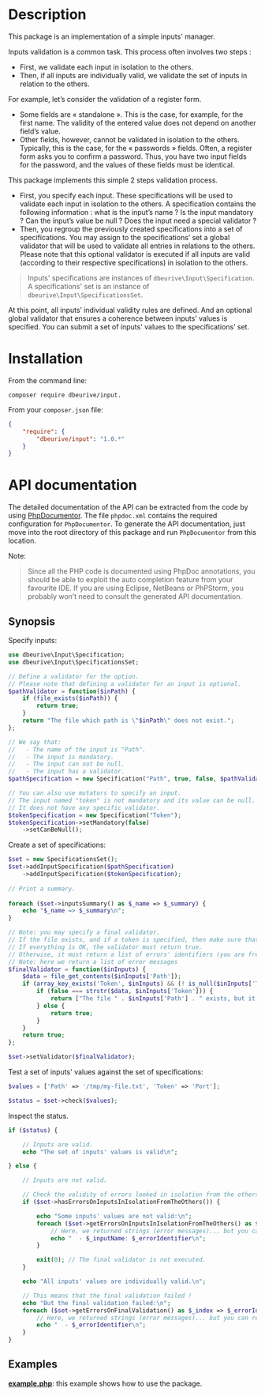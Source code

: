 # Description

This package is an implementation of a simple inputs' manager.

Inputs validation is a common task. This process often involves two steps :

* First, we validate each input in isolation to the others.
* Then, if all inputs are individually valid, we validate the set of inputs in relation to the others.

For example, let’s consider the validation of a register form.

* Some fields are « standalone ». This is the case, for example, for the first name. The validity of the entered value does not depend on another field’s value.
* Other fields, however, cannot be validated in isolation to the others. Typically, this is the case, for the « passwords » fields. Often, a register form asks you to confirm a password. Thus, you have two input fields for the password, and the values of these fields must be identical.

This package implements this simple 2 steps validation process.

* First, you specify each input. These specifications will be used to validate each input in isolation to the others.
  A specification contains the following information : what is the input’s name ? Is the input mandatory ?
  Can the input’s value be null ? Does the input need a special validator ?
* Then, you regroup the previously created specifications into a set of specifications.
  You may assign to the specifications’ set a global validator that will be used to validate all entries in relations to the others.
  Please note that this optional validator is executed if all inputs are valid (according to their respective specifications) in isolation to the others. 

> Inputs' specifications are instances of `dbeurive\Input\Specification`.
> A specifications' set is an instance of `dbeurive\Input\SpecificationsSet`. 

At this point, all inputs’ individual validity rules are defined. And an optional global validator that ensures a coherence between inputs’ values is specified.
You can submit a set of inputs' values to the specifications’ set.

# Installation

From the command line:

    composer require dbeurive/input.

From your `composer.json` file:

```json
{
    "require": {
        "dbeurive/input": "1.0.*"
    }
}
```

# API documentation

The detailed documentation of the API can be extracted from the code by using [PhpDocumentor](https://www.phpdoc.org/).
The file `phpdoc.xml` contains the required configuration for `PhpDocumentor`.
To generate the API documentation, just move into the root directory of this package and run `PhpDocumentor` from this location.

Note:

> Since all the PHP code is documented using PhpDoc annotations, you should be able to exploit the auto completion feature from your favourite IDE.
> If you are using Eclipse, NetBeans or PhPStorm, you probably won’t need to consult the generated API documentation.

## Synopsis

Specify inputs:

```php
use dbeurive\Input\Specification;
use dbeurive\Input\SpecificationsSet;

// Define a validator for the option.
// Please note that defining a validator for an input is optional.
$pathValidator = function($inPath) {
    if (file_exists($inPath)) {
        return true;
    }
    return "The file which path is \"$inPath\" does not exist.";
};

// We say that:
//   - The name of the input is "Path".
//   - The input is mandatory.
//   - The input can not be null.
//   - The input has a validator.
$pathSpecification = new Specification("Path", true, false, $pathValidator);

// You can also use mutators to specify an input.
// The input named "token" is not mandatory and its value can be null.
// It does not have any specific validator.
$tokenSpecification = new Specification("Token");
$tokenSpecification->setMandatory(false)
    ->setCanBeNull();
``` 

Create a set of specifications:

```php
$set = new SpecificationsSet();
$set->addInputSpecification($pathSpecification)
    ->addInputSpecification($tokenSpecification);
    
// Print a summary.
            
foreach ($set->inputsSummary() as $_name => $_summary) {
    echo "$_name => $_summary\n";
}

// Note: you may specify a final validator.
// If the file exists, and if a token is specified, then make sure that the token is found in the file.
// If everything is OK, the validator must return true.
// Otherwise, it must return a list of errors' identifiers (you are free to return any kind of values...).
// Note: here we return a list of error messages
$finalValidator = function($inInputs) {
    $data = file_get_contents($inInputs['Path']);
    if (array_key_exists('Token', $inInputs) && (! is_null($inInputs['Token']))) {
        if (false === strstr($data, $inInputs['Token'])) {
            return ["The file " . $inInputs['Path'] . " exists, but it does not contain the token <" . $inInputs['Token'] . "> !"];
        } else {
            return true;
        }
    }
    return true;
};

$set->setValidator($finalValidator);
```

Test a set of inputs' values against the set of specifications:

```php
$values = ['Path' => '/tmp/my-file.txt', 'Token' => 'Port'];

$status = $set->check($values);
```

Inspect the status.

```php
if ($status) {

    // Inputs are valid.
    echo "The set of inputs' values is valid\n";

} else {

    // Inputs are not valid.

    // Check the validity of errors looked in isolation from the others.
    if ($set->hasErrorsOnInputsInIsolationFromTheOthers()) {

        echo "Some inputs' values are not valid:\n";
        foreach ($set->getErrorsOnInputsInIsolationFromTheOthers() as $_inputName => $_errorIdentifier) {
            // Here, we returned strings (error messages)... but you can return whatever objects you want...
            echo "  - $_inputName: $_errorIdentifier\n";
        }

        exit(0); // The final validator is not executed.
    }

    echo "All inputs' values are individually valid.\n";

    // This means that the final validation failed !
    echo "But the final validation failed:\n";
    foreach ($set->getErrorsOnFinalValidation() as $_index => $_errorIdentifier) {
        // Here, we returned strings (error messages)... but you can return whatever objects you want...
        echo "  - $_errorIdentifier\n";
    }
}
```
    
## Examples

**[example.php](https://github.com/dbeurive/input/blob/master/examples/example.php)**: this example shows how to use the package.



